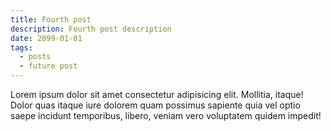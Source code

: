 ```yaml
---
title: Fourth post
description: Fourth post description
date: 2099-01-01
tags:
  - posts
  - future post
---
```


Lorem ipsum dolor sit amet consectetur adipisicing elit. Mollitia, itaque! Dolor quas itaque iure dolorem quam possimus sapiente quia vel optio saepe incidunt temporibus, libero, veniam vero voluptatem quidem impedit!
